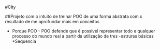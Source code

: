 #City

##Projeto com o intuito de treinar POO de uma forma abstrata com o resultado de me aprofundar mais em conceitos.
- Porque POO - POO defende  que é possivel representar todo e qualquer processo do mundo real a partir da utilização de tres
-estruras básicas
*Sequencia